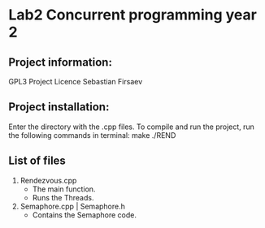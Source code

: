 # Lab2 Concurrent programming year 2

## Project information:
GPL3 Project Licence
Sebastian Firsaev

## Project installation:
Enter the directory with the .cpp files.
To compile and run the project, run the following commands in terminal:
make
./REND


## List of files
1. Rendezvous.cpp
    - The main function.
    - Runs the Threads.
2. Semaphore.cpp | Semaphore.h
    - Contains the Semaphore code.